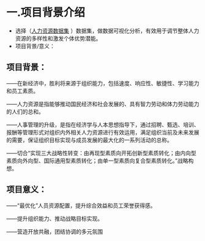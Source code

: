 # 一.项目背景介绍
* 选择（[人力资源数据集](https://aistudio.baidu.com/aistudio/datasetdetail/106631/0) ）数据集，做数据可视化分析，有效用于调节整体人力资源的多样性和激发个体优势潜能。
* 项目背景/意义：

## 项目背景：

——在新经济中，胜利将来源于组织能力，包括速度、响应性、敏捷性、学习能力和员工素质。

——人力资源是指能够推动国民经济和社会发展的、具有智力劳动和体力劳动能力的人们的总和。

——人事管理的升级，是指在经济学与人本思想指导下，通过招聘、甄选、培训、报酬等管理形式对组织内外相关人力资源进行有效运用，满足组织当前及未来发展的需要，保证组织目标实现与成员发展的最大化的一系列活动的总称。

——切合“实现三大战略性转变：由再现型素质向开拓创新型素质转化；由内向型素质向外向型、国际通用型素质转化；由单一型素质向复合型素质转化。”战略构想。

## 项目意义：

——“最优化”人员资源配置，提升综合效益和员工荣誉获得感。

——提升组织能力、推动战略目标实现。

——营造开放共融，团结协调的多元氛围
